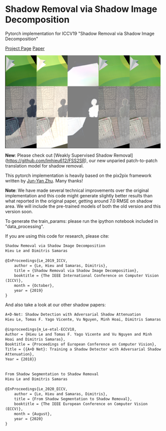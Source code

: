 # Shadow Removal via Shadow Image Decomposition
Pytorch implementation for ICCV19 "Shadow Removal via Shadow Image Decomposition" 

[Project Page](https://www3.cs.stonybrook.edu/~cvl/projects/SID/index.html)
[Paper](https://arxiv.org/abs/1908.08628)

<img src='./training.png' align="center" width=500>

**New**: Please check out [Weakly Supervised Shadow Removal] (https://github.com/lmhieu612/FSS2SR), our new unparied patch-to-patch translation model for shadow removal.

This pytorch implementation is heavily based on the pix2pix framework written by [Jun-Yan Zhu](https://github.com/junyanz). Many thanks!

**Note**: We have made several technical improvements over the original implementation and this code might generate slightly better results than what reported in the original paper, getting around 7.0 RMSE on shadow area. We will include the pre-trained models of both the old version and this version soon.

To generate the train_params: please run the ipython notebook included in "data_processing".

If you are using this code for research, please cite:

```
Shadow Removal via Shadow Image Decomposition 
Hieu Le and Dimitris Samaras

@InProceedings{Le_2019_ICCV,
	author = {Le, Hieu and Samaras, Dimitris},
	title = {Shadow Removal via Shadow Image Decomposition},
	booktitle = {The IEEE International Conference on Computer Vision (ICCV)},
	month = {October},
	year = {2019}
}
```

And also take a look at our other shadow papers:
```
A+D-Net: Shadow Detection with Adversarial Shadow Attenuation
Hieu Le, Tomas F. Yago Vicente, Vu Nguyen, Minh Hoai, Dimitris Samaras

@inproceedings{m_Le-etal-ECCV18,
Author = {Hieu Le and Tomas F. Yago Vicente and Vu Nguyen and Minh Hoai and Dimitris Samaras},
Booktitle = {Proceedings of European Conference on Computer Vision},
Title = {{A+D Net}: Training a Shadow Detector with Adversarial Shadow Attenuation},
Year = {2018}}


From Shadow Segmentation to Shadow Removal
Hieu Le and Dimitris Samaras

@InProceedings{Le_2020_ECCV,
	author = {Le, Hieu and Samaras, Dimitris},
	title = {From Shadow Segmentation to Shadow Removal},
	booktitle = {The IEEE European Conference on Computer Vision (ECCV)},
	month = {August},
	year = {2020}
}
```
